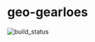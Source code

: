 # geo-gearloes

![build_status](https://github.com/CS-25-SW-8-07/geo-gearloes/actions/workflows/rust.yml/badge.svg)

